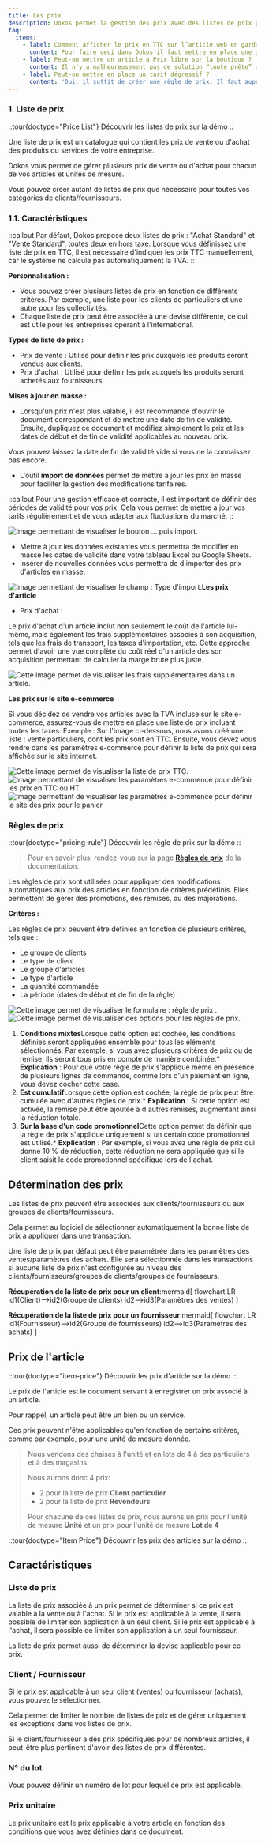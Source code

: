 ```yaml
---
title: Les prix
description: Dokos permet la gestion des prix avec des listes de prix personnalisables, des règles de prix automatiques et des réductions flexibles, offrant ainsi à votre entreprise une maîtrise totale de sa stratégie tarifaire.
faq:
  items:
    - label: Comment afficher le prix en TTC sur l’article web en gardant la TVA à 20% ?
      content: Pour faire ceci dans Dokos il faut mettre en place une gestion avec TVA incluse dans le prix de l’article. Dokos ne calcule pas la TVA directement sur les pages article sur le site web, mais l'on peut utiliser un suffixe pour indiquer si le prix est HT ou TTC.   Si toutes tes ventes se font à 20 % de TVA, et donc que vous utilisez un « Modèle de taxes et frais de vente » par défaut, c’est-à-dire que vous n’avez pas de gestion de la TVA par article, alors vous pouvez cocher la case « Cette taxe est-elle incluse dans le total net ? », et mettre le prix TTC dans la liste de prix (il faut mettre à jour tous tes prix).
    - label: Peut-on mettre un article à Prix libre sur la boutique ?
      content: Il n’y a malheureusement pas de solution “toute prête” dans Dokos pour permettre aux acheteurs de modifier/fixer les prix sur la boutique en ligne. Astuce, une solution qu’un tiers-lieu à fait pour contourner cette limitation est de créer un article générique nommé “contribution à prix libre” avec un prix unitaire fixé à 1 € euro et la possibilité d’acheter plusieurs unité.
    - label: Peut-on mettre en place un tarif dégressif ?
      content: 'Oui, il suffit de créer une règle de prix. Il faut aupréalable avoir créé un article et un prix de vente  lié à cet article.   Pour cela, il faut aller dans le document: Règle de prix.   Renseignez les différents champs permettant d’identifier comment appliquer la règle.'
---
```


### 1. Liste de prix

::tour{doctype="Price List"}
Découvrir les listes de prix sur la démo
::

Une liste de prix est un catalogue qui contient les prix de vente ou d'achat des produits ou services de votre entreprise.

Dokos vous permet de gérer plusieurs prix de vente ou d'achat pour chacun de vos articles et unités de mesure.

Vous pouvez créer autant de listes de prix que nécessaire pour toutes vos catégories de clients/fournisseurs.

### 1.1. Caractéristiques

::callout
Par défaut, Dokos propose deux listes de prix : "Achat Standard" et "Vente Standard", toutes deux en hors taxe. Lorsque vous définissez une liste de prix en TTC, il est nécessaire d'indiquer les prix TTC manuellement, car le système ne calcule pas automatiquement la TVA.
::

**Personnalisation :**

- Vous pouvez créer plusieurs listes de prix en fonction de différents critères. Par exemple, une liste pour les clients de particuliers et une autre pour les collectivités.
- Chaque liste de prix peut être associée à une devise différente, ce qui est utile pour les entreprises opérant à l'international.

**Types de liste de prix :**

- Prix de vente : Utilisé pour définir les prix auxquels les produits seront vendus aux clients.
- Prix d'achat : Utilisé pour définir les prix auxquels les produits seront achetés aux fournisseurs.

**Mises à jour en masse :**

- Lorsqu'un prix n'est plus valable, il est recommandé d'ouvrir le document correspondant et de mettre une date de fin de validité.
  Ensuite, dupliquez ce document et modifiez simplement le prix et les dates de début et de fin de validité applicables au nouveau prix.

Vous pouvez laissez la date de fin de validité vide si vous ne la connaissez pas encore.

- L'outil **import de données** permet de mettre à jour les prix en masse pour faciliter la gestion des modifications tarifaires.

::callout
Pour une gestion efficace et correcte, il est important de définir des périodes de validité pour vos prix. Cela vous permet de mettre à jour vos tarifs régulièrement et de vous adapter aux fluctuations du marché.
::

![Image permettant de visualiser le bouton ... puis import.](/Import-liste-de-prix.png)

- Mettre à jour les données existantes vous permettra de modifier en masse les dates de validité dans votre tableau Excel ou Google Sheets.
- Insérer de nouvelles données vous permettra de d'importer des prix d'articles en masse.

![Image permettant de visualiser le champ : Type d'import.](/import-liste-de-prix.png)**Les prix d'article**

- Prix d'achat :

Le prix d'achat d'un article inclut non seulement le coût de l'article lui-même, mais également les frais supplémentaires associés à son acquisition, tels que les frais de transport, les taxes d'importation, etc. Cette approche permet d'avoir une vue complète du coût réel d'un article dès son acquisition permettant de calculer la marge brute plus juste.

![Cette image permet de visualiser les frais supplémentaires dans un article.](/prix-de-l-article-frais-supplementaires.png)

**Les prix sur le site e-commerce**

Si vous décidez de vendre vos articles avec la TVA incluse sur le site e-commerce, assurez-vous de mettre en place une liste de prix incluant toutes les taxes. Exemple : Sur l'image ci-dessous, nous avons créé une liste : vente particuliers, dont les prix sont en TTC. Ensuite, vous devez vous rendre dans les paramètres e-commerce pour définir la liste de prix qui sera affichée sur le site internet.

![Cette image permet de visualiser la liste de prix TTC.](/liste-de-prix-particuliers.png)![Image permettant de visualiser les paramètres e-commence pour définir les prix en TTC ou HT](/prix-parametres-site-web.png)![Image permettant de visualiser les paramètres e-commence pour définir la site des prix pour le panier](/parametre-prix-site-web.png)

### Règles de prix

::tour{doctype="pricing-rule"}
Découvrir les règle de prix sur la démo
::

> Pour en savoir plus, rendez-vous sur la page [**Règles de prix**](/dokos/stocks/regles-de-prix) de la documentation.

Les règles de prix sont utilisées pour appliquer des modifications automatiques aux prix des articles en fonction de critères prédéfinis. Elles permettent de gérer des promotions, des remises, ou des majorations.

**Critères :**

Les règles de prix peuvent être définies en fonction de plusieurs critères, tels que :

- Le groupe de clients
- Le type de client
- Le groupe d'articles
- Le type d'article
- La quantité commandée
- La période (dates de début et de fin de la règle)

![Cette image permet de visualiser le formulaire : règle de prix .](/regle-de-prix.png)![Cette image permet de visualiser des options pour les règles de prix.](/regledeprixconditionsmixtes.png)

1. **Conditions mixtes**Lorsque cette option est cochée, les conditions définies seront appliquées ensemble pour tous les éléments sélectionnés. Par exemple, si vous avez plusieurs critères de prix ou de remise, ils seront tous pris en compte de manière combinée.\* **Explication** : Pour que votre règle de prix s'applique même en présence de plusieurs lignes de commande, comme lors d'un paiement en ligne, vous devez cocher cette case.
2. **Est cumulatif**Lorsque cette option est cochée, la règle de prix peut être cumulée avec d'autres règles de prix.\* **Explication** : Si cette option est activée, la remise peut être ajoutée à d'autres remises, augmentant ainsi la réduction totale.
3. **Sur la base d'un code promotionnel**Cette option permet de définir que la règle de prix s'applique uniquement si un certain code promotionnel est utilisé.\* **Explication** : Par exemple, si vous avez une règle de prix qui donne 10 % de réduction, cette réduction ne sera appliquée que si le client saisit le code promotionnel spécifique lors de l'achat.

## Détermination des prix

Les listes de prix peuvent être associées aux clients/fournisseurs ou aux groupes de clients/fournisseurs.

Cela permet au logiciel de sélectionner automatiquement la bonne liste de prix à appliquer dans une transaction.

Une liste de prix par défaut peut être paramétrée dans les paramètres des ventes/paramètres des achats. Elle sera sélectionnée dans les transactions si aucune liste de prix n'est configurée au niveau des clients/fournisseurs/groupes de clients/groupes de fournisseurs.

**Récupération de la liste de prix pour un client**:mermaid[
flowchart LR
id1(Client)-->id2(Groupe de clients)
id2-->id3(Paramètres des ventes)
]

**Récupération de la liste de prix pour un fournisseur**:mermaid[
flowchart LR
id1(Fournisseur)-->id2(Groupe de fournisseurs)
id2-->id3(Paramètres des achats)
]

## Prix de l'article

::tour{doctype="item-price"}
Découvrir les prix d'article sur la démo
::

Le prix de l'article est le document servant à enregistrer un prix associé à un article.

Pour rappel, un article peut être un bien ou un service.

Ces prix peuvent n'être applicables qu'en fonction de certains critères, comme par exemple, pour une unité de mesure donnée.

> Nous vendons des chaises à l'unité et en lots de 4 à des particuliers et à des magasins.
>
> Nous aurons donc 4 prix:
>
> - 2 pour la liste de prix **Client particulier**
> - 2 pour la liste de prix **Revendeurs**
>
> Pour chacune de ces listes de prix, nous aurons un prix pour l'unité de mesure **Unité** et un prix pour l'unité de mesure **Lot de 4**

::tour{doctype="Item Price"}
Découvrir les prix des articles sur la démo
::

## Caractéristiques

### Liste de prix

La liste de prix associée à un prix permet de déterminer si ce prix est valable à la vente ou à l'achat.
Si le prix est applicable à la vente, il sera possible de limiter son application à un seul client.
Si le prix est applicable à l'achat, il sera possible de limiter son application à un seul fournisseur.

La liste de prix permet aussi de déterminer la devise applicable pour ce prix.

### Client / Fournisseur

Si le prix est applicable à un seul client (ventes) ou fournisseur (achats), vous pouvez le sélectionner.

Cela permet de limiter le nombre de listes de prix et de gérer uniquement les exceptions dans vos listes de prix.

Si le client/fournisseur a des prix spécifiques pour de nombreux articles, il peut-être plus pertinent d'avoir des listes de prix différentes.

### N° du lot

Vous pouvez définir un numéro de lot pour lequel ce prix est applicable.

### Prix unitaire

Le prix unitaire est le prix applicable à votre article en fonction des conditions que vous avez définies dans ce document.
